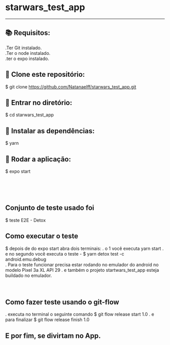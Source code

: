 # starwars_test_app
----------------

## 📚 Requisitos:
.Ter Git instalado.<br>
.Ter o node instalado.<br>
.ter o expo instalado.<br>

## 🚀 Clone este repositório:
$ git clone https://github.com/Natanaelff/starwars_test_app.git

## 📂 Entrar no diretório:
$ cd starwars_test_app

## 💾 Instalar as dependências:
$ yarn

## 📱 Rodar a aplicação:
$ expo start 

<br>
<br>
<br>

## Conjunto de teste usado foi
$ teste E2E - Detox

## Como executar o teste
$ depois de do expo start abra dois terminais:
. o 1 você executa yarn start
. e no segundo você executa o teste - $ yarn detox test -c android.emu.debug
<br>
. Para o teste funcionar precisa estar rodando no emulador do android no modelo Pixel 3a XL API 29
. e também o projeto startwars_test_app esteja buildado no emulador.
<br>
<br>
<br>
## Como fazer teste usando o git-flow
. executa no terminal o seguinte comando
$ git flow release start 1.0
. e para finalizar
$ git flow release finish 1.0

## E por fim, se divirtam no App.
